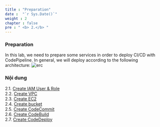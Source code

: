 ```yaml
---
title : "Preparation"
date :  "`r Sys.Date()`" 
weight : 2 
chapter : false
pre : " <b> 2.</b> "
---
```


### Preparation

In this lab, we need to prepare some services in order to deploy CI/CD with CodePipeline.
In general, we will deploy according to the following architecture:
![erc](/images/arc-05.png)
### Nội dung
2.1. [Create IAM User & Role](2.1-createami/) \
2.2. [Create VPC](2.2-createvpc/) \
2.3. [Create EC2](2.3-createec2/) \
2.4. [Create bucket](2.4-creates3/) \
2.5. [Create CodeCommit](2.4-createcodecommit/) \
2.6. [Create CodeBuild](2.4-createcodebuild/) \
2.7. [Create CodeDeploy](2.5-createcodedeploy/)
